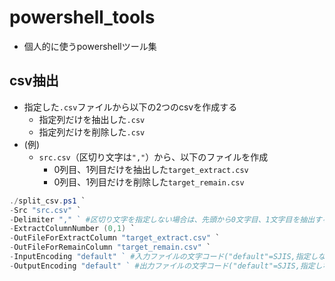 # powershell_tools

- 個人的に使うpowershellツール集

## csv抽出

- 指定した`.csv`ファイルから以下の2つのcsvを作成する
  - 指定列だけを抽出した`.csv`
  - 指定列だけを削除した`.csv`
- (例)
  - `src.csv`（区切り文字は`","`）から、以下のファイルを作成
    - 0列目、1列目だけを抽出した`target_extract.csv`
    - 0列目、1列目だけを削除した`target_remain.csv`

```powershell
./split_csv.ps1 `
-Src "src.csv" `
-Delimiter "," ` #区切り文字を指定しない場合は、先頭から0文字目、1文字目を抽出する
-ExtractColumnNumber (0,1) `
-OutFileForExtractColumn "target_extract.csv" `
-OutFileForRemainColumn "target_remain.csv" `
-InputEncoding "default" ` #入力ファイルの文字コード("default"=SJIS,指定しないときUTF8)
-OutputEncoding "default" ` #出力ファイルの文字コード("default"=SJIS,指定しないときUTF8)
```